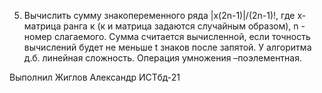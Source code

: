 5. Вычислить сумму знакопеременного ряда |х(2n-1)|/(2n-1)!, где х-матрица ранга к (к и матрица задаются случайным образом), n - номер слагаемого. Сумма считается вычисленной, если точность вычислений будет не меньше t знаков после запятой. У алгоритма д.б. линейная сложность. Операция умножения –поэлементная.

Выполнил Жиглов Александр ИСТбд-21